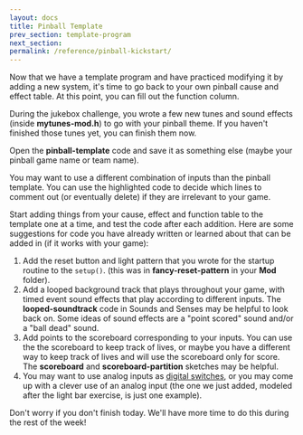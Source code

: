 ```yaml
---
layout: docs
title: Pinball Template
prev_section: template-program
next_section: 
permalink: /reference/pinball-kickstart/
---
```


Now that we have a template program and have practiced modifying it by adding a new system, it's time to go back to your own pinball cause and effect table. At this point, you can fill out the function column. 

During the jukebox challenge, you wrote a few new tunes and sound effects (inside **mytunes-mod.h**) to go with your pinball theme. If you haven't finished those tunes yet, you can finish them now.

Open the **pinball-template** code and save it as something else (maybe your pinball game name or team name). 

You may want to use a different combination of inputs than the pinball template. You can use the highlighted code to decide which lines to comment out (or eventually delete) if they are irrelevant to your game.

Start adding things from your cause, effect and function table to the template one at a time, and test the code after each addition. Here are some suggestions for code you have already written or learned about that can be added in (if it works with your game):

1. Add the reset button and light pattern that you wrote for the startup routine to the ```setup()```. (this was in **fancy-reset-pattern** in your **Mod** folder). 
2. Add a looped background track that plays throughout your game, with timed event sound effects that play according to different inputs. The **looped-soundtrack** code in Sounds and Senses may be helpful to look back on. Some ideas of sound effects are a "point scored" sound and/or a "ball dead" sound.
3. Add points to the scoreboard corresponding to your inputs. You can use the the scoreboard to keep track of lives, or maybe you have a different way to keep track of lives and will use the scoreboard only for score. The **scoreboard** and **scoreboard-partition** sketches may be helpful.
4. You may want to use analog inputs as [digital switches](http://ayocom.github.io/spice-pinball/docs/analog-as-digital/), or you may come up with a clever use of an analog input (the one we just added, modeled after the light bar exercise, is just one example). 

Don't worry if you don't finish today. We'll have more time to do this during the rest of the week!